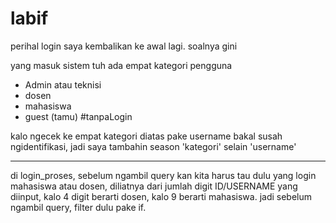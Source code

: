 # labif

perihal login saya kembalikan ke awal lagi.
soalnya gini

yang masuk sistem tuh ada empat kategori pengguna
- Admin atau teknisi
- dosen
- mahasiswa
- guest (tamu) #tanpaLogin

kalo ngecek ke empat kategori diatas pake username bakal susah ngidentifikasi, jadi saya tambahin season 'kategori' selain  'username'

-------------------------------------------------------------------------------

di login_proses, sebelum ngambil query kan kita harus tau dulu yang login mahasiswa atau dosen, diliatnya dari jumlah digit ID/USERNAME yang diinput, kalo 4 digit berarti dosen, kalo 9 berarti mahasiswa. jadi sebelum ngambil query, filter dulu pake if.
